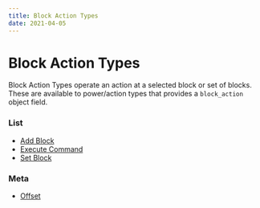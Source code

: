 ```yaml
---
title: Block Action Types
date: 2021-04-05
---
```


# Block Action Types

Block Action Types operate an action at a selected block or set of blocks. These are available to power/action types that provides a `block_action` object field.


### List

* [Add Block](block_action_types/add_block.md)
* [Execute Command](block_action_types/execute_command.md)
* [Set Block](block_action_types/set_block.md)


### Meta
* [Offset](block_action_types/offset.md)